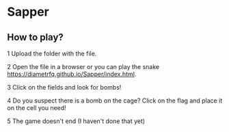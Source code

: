 # Sapper

## How to play?

1 Upload the folder with the file.

2 Open the file in a browser or you can play the snake https://diametrfq.github.io/Sapper/index.html.

3 Click on the fields and look for bombs!

4 Do you suspect there is a bomb on the cage? Click on the flag and place it on the cell you need!

5 The game doesn't end (I haven't done that yet)
